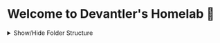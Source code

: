 # Welcome to Devantler's Homelab 🚀

<details>
  <summary>Show/Hide Folder Structure</summary>

<!-- readme-tree start -->
```
.
├── .github
│   └── workflows
├── .vscode
├── k8s
│   ├── clusters
│   │   ├── homelab-ksail
│   │   │   ├── flux-system
│   │   │   └── variables
│   │   └── homelab-prod
│   │       ├── flux-system
│   │       └── variables
│   ├── environments
│   │   ├── ksail
│   │   └── talos
│   └── manifests
│       ├── apps
│       │   └── patches
│       ├── configuration
│       │   └── middlewares
│       └── infrastructure
│           ├── configmaps
│           ├── ingresses
│           └── patches
└── talos
    └── patches

25 directories
```
<!-- readme-tree end -->

</details>
